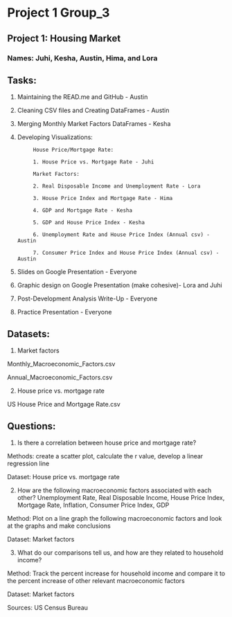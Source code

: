 # Project 1 Group_3
## Project 1: Housing Market

### Names: Juhi, Kesha, Austin, Hima, and Lora

## Tasks:

1. Maintaining the READ.me and GitHub - Austin

2. Cleaning CSV files and Creating DataFrames - Austin

3. Merging Monthly Market Factors DataFrames - Kesha

4. Developing Visualizations:

            House Price/Mortgage Rate:

            1. House Price vs. Mortgage Rate - Juhi

            Market Factors:

            2. Real Disposable Income and Unemployment Rate - Lora

            3. House Price Index and Mortgage Rate - Hima

            4. GDP and Mortgage Rate - Kesha

            5. GDP and House Price Index - Kesha

            6. Unemployment Rate and House Price Index (Annual csv) - Austin

            7. Consumer Price Index and House Price Index (Annual csv) - Austin

5. Slides on Google Presentation - Everyone

6. Graphic design on Google Presentation (make cohesive)- Lora and Juhi

7. Post-Development Analysis Write-Up - Everyone

8. Practice Presentation - Everyone

## Datasets:

1. Market factors

Monthly_Macroeconomic_Factors.csv

Annual_Macroeconomic_Factors.csv

2. House price vs. mortgage rate

US House Price and Mortgage Rate.csv

## Questions:

1. Is there a correlation between house price and mortgage rate?

Methods: create a scatter plot, calculate the r value, develop a linear regression line

Dataset: House price vs. mortgage rate

2. How are the following macroeconomic factors associated with each other? 
Unemployment Rate, Real Disposable Income, House Price Index, Mortgage Rate, Inflation, Consumer Price Index, GDP

Method: Plot on a line graph the following macroeconomic factors and look at the graphs and make conclusions

Dataset: Market factors 

3. What do our comparisons tell us, and how are they related to household income?

Method: Track the percent increase for household income and compare it to the percent increase of other relevant macroeconomic factors

Dataset: Market factors

Sources: US Census Bureau

